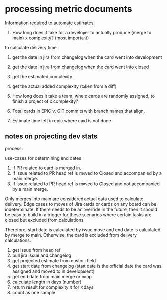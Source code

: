 # processing metric documents

Information required to automate estimates:

1. How long does it take for a developer to actually produce (merge to main) x complexity? (most important)

to calculate delivery time

1. get the date in jira from changelog when the card went into development
2. get the date in jira from changelog when the card went into closed
3. get the estimated complexity
4. get the actual added complexity (taken from a diff)

5. How long does it take a team, where cards are randomly assigned, to finish a project of x complexity?
6. Total cards in EPIC v. GIT commits with branch names that align.
7. Estimate time left in epic where card is not done.

## notes on projecting dev stats

process:

use-cases for determining end dates

1. If PR related to card is merged in.
2. If issue related to PR head ref is moved to Closed and accompanied by a main merge.
3. If issue related to PR head ref is moved to Closed and not accompanied by a main merge.

Only merges into main are considered actual data used to calculate delivery. Edge cases to moves of Jira
cards or cards on any board can be indeterminate. If there needs to be an override in the future, then
it should be easy to build in a trigger for these scenarios where certain tasks are closed but excluded
from calculations.

Therefore, start date is calculated by issue move and end date is calculated by merge to main. Otherwise, the card is excluded from delivery calculations.

1. get issue from head ref
2. pull jira issue and changelog
3. get projected estimate from custom field
4. get start date from changelog (start date is the official date the card was assigned and moved to in development)
5. get end date from main merge or noop
6. calculate length in days (number)
7. return result for complexity _n_ for _x_ days
8. count as one sample
